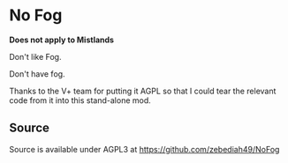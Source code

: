 # No Fog

**Does not apply to Mistlands**

Don't like Fog.

Don't have fog.

Thanks to the V+ team for putting it AGPL so that I could tear the relevant code from it into this stand-alone mod.

## Source
Source is available under AGPL3 at https://github.com/zebediah49/NoFog
